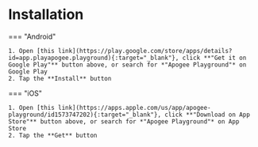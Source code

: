 # Installation

=== "Android"

    1. Open [this link](https://play.google.com/store/apps/details?id=app.playapogee.playground){:target="_blank"}, click **"Get it on Google Play"** button above, or search for *"Apogee Playground"* on Google Play
    2. Tap the **Install** button

=== "iOS"

    1. Open [this link](https://apps.apple.com/us/app/apogee-playground/id1573747202){:target="_blank"}, click **"Download on App  Store"** button above, or search for *"Apogee Playground"* on App Store
    2. Tap the **Get** button
